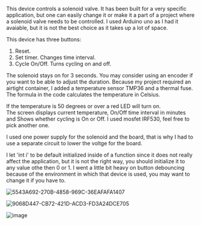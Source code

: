 This device controls a solenoid valve.
It has been built for a very specific application, but one can easily change it or make it a part of a project where a solenoid valve needs to be controlled.
I used Arduino uno as I had it avaiable, but it is not the best choice as it takes up a lot of space.

This device has three buttons:
1.	Reset. 
2.	Set timer. Changes time interval.
3.	Cycle On/Off. Turns cycling on and off.

The solenoid stays on for 3 seconds. You may consider using an encoder if you want to be able to adjust the duration.
Because my project required an airtight container, I added a temperature sensor TMP36 and a thermal fuse. The formula in the code calculates the temperature in Celsius.

If the temperature is 50 degrees or over a red LED will turn on.  
The screen displays current temperature, On/Off time interval in minutes and Shows whether cycling is On or Off. I used mosfet IRF530, feel free to pick another one.

I used one power supply for the solenoid and the board, that is why I had to use a separate circuit to lower the voltge for the board. 

I let 'int i' to be default initialized inside of a function since it does not really affect the application, but it is not the right way, you should initialize it to any value othe then 0 or 1. I went a little bit heavy on button debouncing because of the environment in which that device is used, you may want to change it if you have to.

![5543A692-270B-4858-969C-36EAFAFA1407](https://user-images.githubusercontent.com/86169204/181370868-7294cdc6-5df6-4b01-b90c-5644bd8b1f71.JPEG)

![9068D447-CB72-421D-ACD3-FD3A24DCE705](https://user-images.githubusercontent.com/86169204/181370910-16333c5f-62bc-442c-a540-c89820bbfd2e.JPEG)

![image](https://user-images.githubusercontent.com/86169204/181358164-69243fe1-f8c3-4ed5-b8df-6ba9a8855349.png)



